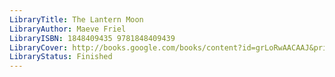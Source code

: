 ```yaml
---
LibraryTitle: The Lantern Moon
LibraryAuthor: Maeve Friel
LibraryISBN: 1848409435 9781848409439
LibraryCover: http://books.google.com/books/content?id=grLoRwAACAAJ&printsec=frontcover&img=1&zoom=1&source=gbs_api
LibraryStatus: Finished
---
```

